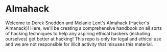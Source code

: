 # Almahack
Welcome to Derek Sneddon and Melanie Lent's Almahack (Hacker's Almanack)! Here, we'll be creating a comprehensive handbook on all sorts of hacking techniques to help any aspiring ethical hackers (including ourselves) get better at hacking! This repo is only for legal and ethical use and we are not responsible for illicit activity that misuses this material.
